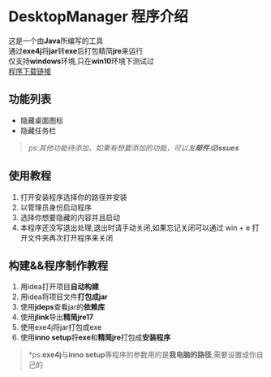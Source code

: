 # DesktopManager 程序介绍 

这是一个由**Java**所编写的工具\
通过**exe4j**将**jar**转**exe**后打包精简**jre**来运行\
仅支持**windows**环境,只在**win10**环境下测试过\
[程序下载链接](https://github.com/PixelSkider/DesktopManager/releases)

## 功能列表
- 隐藏桌面图标
- 隐藏任务栏

> *ps:其他功能待添加，如果有想要添加的功能，可以发**邮件**或**Issues***

## 使用教程
1. 打开安装程序选择你的路径并安装
2. 以管理员身份启动程序
3. 选择你想要隐藏的内容并且启动
4. 本程序还没写退出处理,退出时请手动关闭,如果忘记关闭可以通过 win + e 打开文件夹再次打开程序来关闭

## 构建&&程序制作教程
1. 用idea打开项目**自动构建**
2. 用idea将项目文件**打包成jar**
3. 使用**jdeps**查看jar的**依赖库**
4. 使用**jlink**导出**精简jre17**
5. 使用exe4j将jar打包成exe
6. 使用**inno setup**将**exe**和**精简jre**打包成**安装程序**

> *ps:**exe4j**与**inno setup**等程序的参数用的是**我电脑的路径**,需要设置成你自己的
